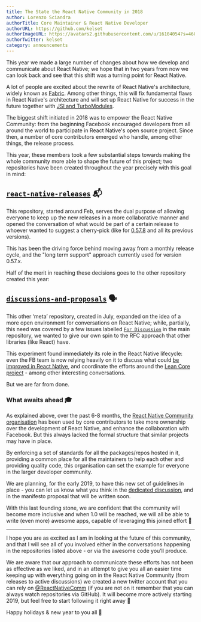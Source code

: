 ```yaml
---
title: The State the React Native Community in 2018
author: Lorenzo Sciandra
authorTitle: Core Maintainer & React Native Developer
authorURL: https://github.com/kelset
authorImageURL: https://avatars2.githubusercontent.com/u/16104054?s=460&v=4
authorTwitter: kelset
category: announcements
---
```


This year we made a large number of changes about how we develop and communicate about React Native; we hope that in two years from now we can look back and see that this shift was a turning point for React Native.

A lot of people are excited about the rewrite of React Native's architecture, widely known as [Fabric](https://github.com/react-native-community/discussions-and-proposals/issues/4). Among other things, this will fix fundamental flaws in React Native's architecture and will set up React Native for success in the future together with [JSI and TurboModules](https://github.com/react-native-community/discussions-and-proposals/issues/40).

The biggest shift initiated in 2018 was to empower the React Native Community: from the beginning Facebook encouraged developers from all around the world to participate in React Native's open source project. Since then, a number of core contributors emerged who handle, among other things, the release process.

This year, these members took a few substantial steps towards making the whole community more able to shape the future of this project; two repositories have been created throughout the year precisely with this goal in mind:

## [`react-native-releases`](https://github.com/react-native-community/react-native-releases) 📬

This repository, started around Feb, serves the dual purpose of allowing everyone to keep up the new releases in a more collaborative manner and opened the conversation of what would be part of a certain release to whoever wanted to suggest a cherry-pick (like for [0.57.8](https://github.com/react-native-community/react-native-releases/issues/71) and all its previous versions).

This has been the driving force behind moving away from a monthly release cycle, and the "long term support" approach currently used for version 0.57.x.

Half of the merit in reaching these decisions goes to the other repository created this year:

## [`discussions-and-proposals`](https://github.com/react-native-community/discussions-and-proposals) 🗣

This other ‘meta’ repository, created in July, expanded on the idea of a more open environment for conversations on React Native; while, partially, this need was covered by a few issues labelled [`For Discussion`](https://github.com/facebook/react-native/labels/For%20Discussion) in the main repository, we wanted to give our own spin to the RFC approach that other libraries (like React) have.

This experiment found immediately its role in the React Native lifecycle: even the FB team is now relying heavily on it to discuss what could [be improved in React Native](https://github.com/react-native-community/discussions-and-proposals/issues/64), and coordinate the efforts around the [Lean Core project](https://github.com/react-native-community/discussions-and-proposals/issues/6) - among other interesting conversations.

But we are far from done.

### What awaits ahead 🎓

As explained above, over the past 6-8 months, the [React Native Community organisation](https://github.com/react-native-community) has been used by core contributors to take more ownership over the development of React Native, and enhance the collaboration with Facebook. But this always lacked the formal structure that similar projects may have in place. 

By enforcing a set of standards for all the packages/repos hosted in it, providing a common place for all the maintainers to help each other and providing quality code, this organisation can set the example for everyone in the larger developer community.

We are planning, for the early 2019, to have this new set of guidelines in place - you can let us know what you think in the [dedicated discussion](https://github.com/react-native-community/discussions-and-proposals/issues/63), and in the manifesto proposal that will be written soon.

With this last founding stone, we are confident that the community will become more inclusive and when 1.0 will be reached, we will all be able to write (even more) awesome apps, capable of leveraging this joined effort 🤗

----

I hope you are as excited as I am in looking at the future of this community, and that I will see all of you involved either in the conversations happening in the repositories listed above - or via the awesome code you’ll produce.

We are aware that our approach to communicate these efforts has not been as effective as we liked, and in an attempt to give you all an easier time keeping up with everything going on in the React Native Community (from releases to active discussions) we created a new twitter account that you can rely on [@ReactNativeComm](https://twitter.com/ReactNativeComm) (if you are not on it remember that you can always watch repositories via GitHub). It will become more actively starting 2019, but feel free to start following it right away 🐣

Happy holidays & new year to you all 🎅